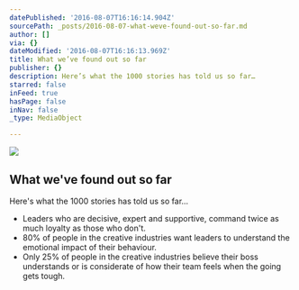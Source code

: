 ```yaml
---
datePublished: '2016-08-07T16:16:14.904Z'
sourcePath: _posts/2016-08-07-what-weve-found-out-so-far.md
author: []
via: {}
dateModified: '2016-08-07T16:16:13.969Z'
title: What we’ve found out so far
publisher: {}
description: Here’s what the 1000 stories has told us so far…
starred: false
inFeed: true
hasPage: false
inNav: false
_type: MediaObject

---
```

![](https://the-grid-user-content.s3-us-west-2.amazonaws.com/1e9e4596-7c62-4ad9-9129-4102dca92180.jpg)

## What we've found out so far

Here's what the 1000 stories has told us so far...

* Leaders who are decisive, expert and supportive, command twice as much loyalty as those who don't.
* 80% of people in the creative industries want leaders to understand the emotional impact of their behaviour.
* Only 25% of people in the creative industries believe their boss understands or is considerate of how their team feels when the going gets tough.